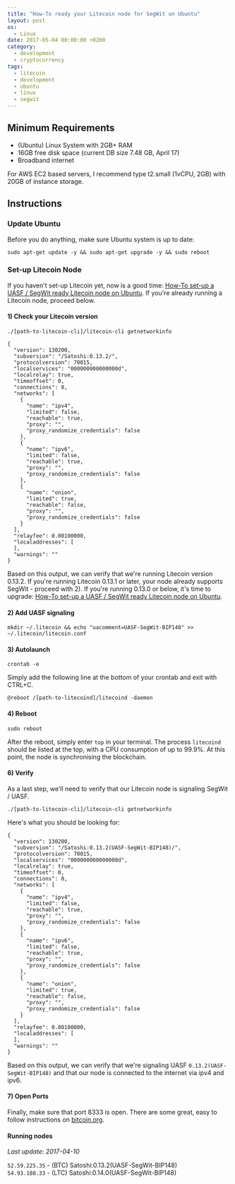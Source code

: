 ```yaml
---
title: "How-To ready your Litecoin node for SegWit on Ubuntu"
layout: post
os:
  - Linux
date: 2017-05-04 00:00:00 +0200
category:
  - development
  - cryptocurrency
tags:
  - litecoin
  - development
  - ubuntu
  - linux
  - segwit
---
```


## Minimum Requirements

- (Ubuntu) Linux System with 2GB+ RAM
- 16GB free disk space (current DB size 7.48 GB, April 17)
- Broadband internet

For AWS EC2 based servers, I recommend type t2.small (1vCPU, 2GB) with 20GB of instance storage.

## Instructions

### Update Ubuntu

Before you do anything, make sure Ubuntu system is up to date:

`sudo apt-get update -y && sudo apt-get upgrade -y && sudo reboot`

### Set-up Litecoin Node

If you haven't set-up Litecoin yet, now is a good time: [How-To set-up a UASF / SegWit ready Litecoin node on Ubuntu](/dev/running-a-full-UASF-litecoin-node-on-ubuntu). If you're already running a Litecoin node, proceed below.

#### 1) Check your Litecoin version

`./[path-to-litecoin-cli]/litecoin-cli getnetworkinfo`

    {
      "version": 130200,
      "subversion": "/Satoshi:0.13.2/",
      "protocolversion": 70015,
      "localservices": "000000000000000d",
      "localrelay": true,
      "timeoffset": 0,
      "connections": 8,
      "networks": [
        {
          "name": "ipv4",
          "limited": false,
          "reachable": true,
          "proxy": "",
          "proxy_randomize_credentials": false
        },
        {
          "name": "ipv6",
          "limited": false,
          "reachable": true,
          "proxy": "",
          "proxy_randomize_credentials": false
        },
        {
          "name": "onion",
          "limited": true,
          "reachable": false,
          "proxy": "",
          "proxy_randomize_credentials": false
        }
      ],
      "relayfee": 0.00100000,
      "localaddresses": [
      ],
      "warnings": ""
    }

Based on this output, we can verify that we're running Litecoin version 0.13.2. If you're running Litecoin 0.13.1 or later, your node already supports SegWit - proceed with 2). If you're running 0.13.0 or below, it's time to upgrade: [How-To set-up a UASF / SegWit ready Litecoin node on Ubuntu](/dev/running-a-full-UASF-litecoin-node-on-ubuntu).

#### 2) Add UASF signaling

`mkdir ~/.litecoin && echo "uacomment=UASF-SegWit-BIP148" >> ~/.litecoin/litecoin.conf`

#### 3) Autolaunch

`crontab -e`

Simply add the following line at the bottom of your crontab and exit with CTRL+C.

`@reboot /[path-to-litecoind]/litecoind -daemon`

#### 4) Reboot

`sudo reboot`

After the reboot, simply enter `top` in your terminal. The process `litecoind` should be listed at the top, with a CPU consumption of up to 99.9%. At this point, the node is synchronising the blockchain.

#### 6) Verify

As a last step, we'll need to verify that our Litecoin node is signaling SegWit / UASF.

`./[path-to-litecoin-cli]/litecoin-cli getnetworkinfo`

Here's what you should be looking for:

    {
      "version": 130200,
      "subversion": "/Satoshi:0.13.2(UASF-SegWit-BIP148)/",
      "protocolversion": 70015,
      "localservices": "000000000000000d",
      "localrelay": true,
      "timeoffset": 0,
      "connections": 8,
      "networks": [
        {
          "name": "ipv4",
          "limited": false,
          "reachable": true,
          "proxy": "",
          "proxy_randomize_credentials": false
        },
        {
          "name": "ipv6",
          "limited": false,
          "reachable": true,
          "proxy": "",
          "proxy_randomize_credentials": false
        },
        {
          "name": "onion",
          "limited": true,
          "reachable": false,
          "proxy": "",
          "proxy_randomize_credentials": false
        }
      ],
      "relayfee": 0.00100000,
      "localaddresses": [
      ],
      "warnings": ""
    }

Based on this output, we can verify that we're signaling UASF `0.13.2(UASF-SegWit-BIP148)` and that our node is connected to the internet via ipv4 and ipv6.

#### 7) Open Ports

Finally, make sure that port 8333 is open. There are some great, easy to follow instructions on [bitcoin.org](https://bitcoin.org/en/full-node#enabling-connections).

#### Running nodes

_Last update: 2017-04-10_

`52.59.225.35` - (BTC) Satoshi:0.13.2(UASF-SegWit-BIP148)
<br>`54.93.180.33` - (LTC) Satoshi:0.14.0(UASF-SegWit-BIP148)
